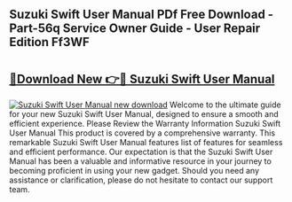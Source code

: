 ## Suzuki Swift User Manual PDf Free Download - Part-56q Service Owner Guide - User Repair Edition Ff3WF

# <h2><a href="http://cf25468.oget.top/?id=Suzuki+Swift+User+Manual">🔗Download New 👉🔴 Suzuki Swift User Manual</a></h2>

[![Suzuki Swift User Manual new download](https://i.imgur.com/5g1atiW.png)](http://cf25468.oget.top/?id=Suzuki+Swift+User+Manual)
Welcome to the ultimate guide for your new Suzuki Swift User Manual, designed to ensure a smooth and efficient experience. Please Review the Warranty Information Suzuki Swift User Manual This product is covered by a comprehensive warranty. This remarkable Suzuki Swift User Manual features list of features for seamless and efficient performance. Our expectation is that the Suzuki Swift User Manual has been a valuable and informative resource in your journey to becoming proficient in using your new gadget. Should you need any assistance or clarification, please do not hesitate to contact our support team.
